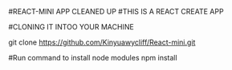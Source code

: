 #REACT-MINI APP CLEANED UP 
#THIS IS A REACT CREATE APP

#CLONING IT INTOO YOUR MACHINE

git clone https://github.com/Kinyuawycliff/React-mini.git

#Run command to install node modules
npm install
